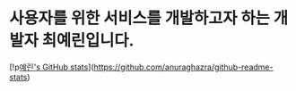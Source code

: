 # 사용자를 위한 서비스를 개발하고자 하는 개발자 최예린입니다.

[!p[예린's GitHub stats](https://github-readme-stats.vercel.app/api?username=yyyrin&theme=tokyonight)](https://github.com/anuraghazra/github-readme-stats)

<br/>
